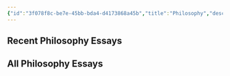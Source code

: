 ```yaml
---
{"id":"3f078f8c-be7e-45bb-bda4-d4173868a45b","title":"Philosophy","description":"Overview of Essays on Philosophy.","publish":true,"tags":["Essays/Philosophy"],"date_created":"Wednesday, March 12th 2025, 2:05:22 am","date_modified":"Wednesday, March 12th 2025, 2:10:11 am","editing_lock":true,"live_preview":true,"cssclasses":["mado-heading","hide-date","index-page"],"PassFrontmatter":true}
---
```



## Recent Philosophy Essays



## All Philosophy Essays


